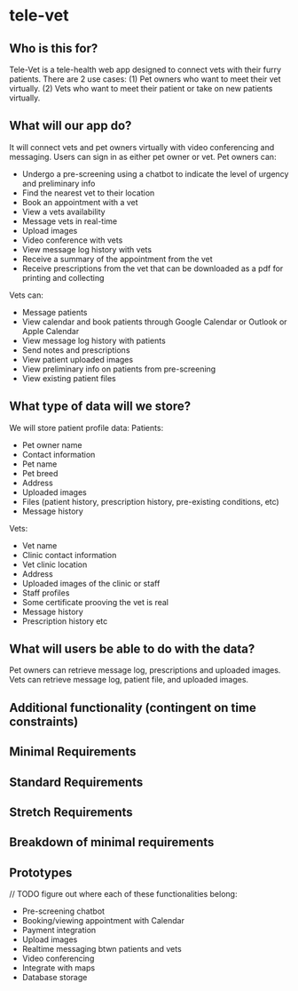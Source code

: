 # tele-vet

## Who is this for?

Tele-Vet is a tele-health web app designed to connect vets with their furry patients. There are 2 use cases:
(1) Pet owners who want to meet their vet virtually.
(2) Vets who want to meet their patient or take on new patients virtually.

## What will our app do?

It will connect vets and pet owners virtually with video conferencing and messaging. Users can sign in as either pet owner or vet. 
Pet owners can:
- Undergo a pre-screening using a chatbot to indicate the level of urgency and preliminary info
- Find the nearest vet to their location
- Book an appointment with a vet
- View a vets availability
- Message vets in real-time
- Upload images
- Video conference with vets
- View message log history with vets
- Receive a summary of the appointment from the vet
- Receive prescriptions from the vet that can be downloaded as a pdf for printing and collecting

Vets can:
- Message patients
- View calendar and book patients through Google Calendar or Outlook or Apple Calendar
- View message log history with patients 
- Send notes and prescriptions
- View patient uploaded images
- View preliminary info on patients from pre-screening
- View existing patient files

## What type of data will we store?

We will store patient profile data: 
Patients:
- Pet owner name
- Contact information
- Pet name
- Pet breed
- Address
- Uploaded images
- Files (patient history, prescription history, pre-existing conditions, etc)
- Message history

Vets:
- Vet name
- Clinic contact information
- Vet clinic location
- Address
- Uploaded images of the clinic or staff
- Staff profiles
- Some certificate prooving the vet is real
- Message history
- Prescription history etc

## What will users be able to do with the data?

Pet owners can retrieve message log, prescriptions and uploaded images. Vets can retrieve message log, patient file, and uploaded images.

## Additional functionality (contingent on time constraints)

## Minimal Requirements

## Standard Requirements

## Stretch Requirements

## Breakdown of minimal requirements

## Prototypes

// TODO figure out where each of these functionalities belong:
- Pre-screening chatbot
- Booking/viewing appointment with Calendar
- Payment integration
- Upload images
- Realtime messaging btwn patients and vets
- Video conferencing 
- Integrate with maps
- Database storage 
